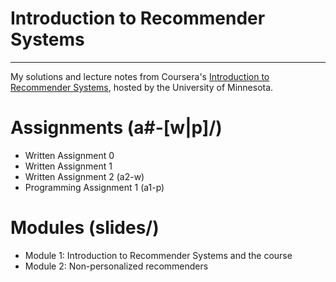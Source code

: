 # Introduction to Recommender Systems
------------------
My solutions and lecture notes from Coursera's [Introduction to Recommender Systems](https://www.coursera.org/course/recsys), hosted by the University of Minnesota.

# Assignments (a#-[w|p]/)
* Written Assignment 0
* Written Assignment 1
* Written Assignment 2 (a2-w)
* Programming Assignment 1 (a1-p)

# Modules (slides/)
* Module 1: Introduction to Recommender Systems and the course
* Module 2: Non-personalized recommenders
